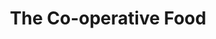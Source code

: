---
title: "The Co-operative Food"
url: /derby/the-co-operative-food-hollybrook-way/
shop: supermarket
---